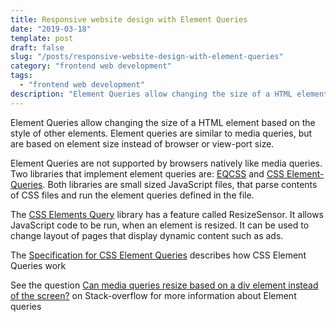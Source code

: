 ```yaml
---
title: Responsive website design with Element Queries
date: "2019-03-18"
template: post
draft: false
slug: "/posts/responsive-website-design-with-element-queries"
category: "frontend web development"
tags:
  - "frontend web development"
description: "Element Queries allow changing the size of a HTML element based on the style of other elements. Element queries are similar to media queries, but are based on element size instead of browser or view-port size."
---
```


Element Queries allow changing the size of a HTML element based on the style of other elements. Element queries are similar to media queries, but are based on element size instead of browser or view-port size.

Element Queries are not supported by browsers natively like media queries. Two libraries that implement element queries are: [EQCSS](https://elementqueries.com/) and [CSS Element-Queries](https://github.com/marcj/css-element-queries). Both libraries are small sized JavaScript files, that parse contents of CSS files and run the element queries defined in the file.

The [CSS Elements Query](https://github.com/marcj/css-element-queries) library has a feature called ResizeSensor. It allows JavaScript code to be run, when an element is resized. It can be used to change layout of pages that display dynamic content such as ads.

The [Specification for CSS Element Queries](https://tomhodgins.github.io/element-queries-spec/element-queries.html#introduction) describes how CSS Element Queries work

See the question [Can media queries resize based on a div element instead of the screen?](https://stackoverflow.com/questions/12251750/can-media-queries-resize-based-on-a-div-element-instead-of-the-screen) on Stack-overflow for more information about Element queries  
